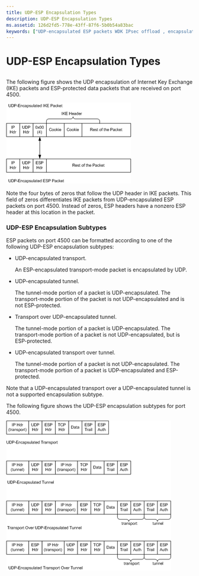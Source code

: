 ```yaml
---
title: UDP-ESP Encapsulation Types
description: UDP-ESP Encapsulation Types
ms.assetid: 126d2fd5-778e-43ff-87f6-5b0b54a83bac
keywords: ["UDP-encapsulated ESP packets WDK IPsec offload , encapsulation types and subtypes", "encapsulation WDK UDP-ESP"]
---
```


# UDP-ESP Encapsulation Types


## <a href="" id="ddk-udp-esp-encapsulation-types-ng"></a>


The following figure shows the UDP encapsulation of Internet Key Exchange (IKE) packets and ESP-protected data packets that are received on port 4500.

![diagram illustrating the basic udp-esp encapsulation for port 4500](images/4500-encap-types.png)

Note the four bytes of zeros that follow the UDP header in IKE packets. This field of zeros differentiates IKE packets from UDP-encapsulated ESP packets on port 4500. Instead of zeros, ESP headers have a nonzero ESP header at this location in the packet.

### UDP-ESP Encapsulation Subtypes

ESP packets on port 4500 can be formatted according to one of the following UDP-ESP encapsulation subtypes:

-   UDP-encapsulated transport.

    An ESP-encapsulated transport-mode packet is encapsulated by UDP.

-   UDP-encapsulated tunnel.

    The tunnel-mode portion of a packet is UDP-encapsulated. The transport-mode portion of the packet is not UDP-encapsulated and is not ESP-protected.

-   Transport over UDP-encapsulated tunnel.

    The tunnel-mode portion of a packet is UDP-encapsulated. The transport-mode portion of a packet is not UDP-encapsulated, but is ESP-protected.

-   UDP-encapsulated transport over tunnel.

    The tunnel-mode portion of a packet is not UDP-encapsulated. The transport-mode portion of a packet is UDP-encapsulated and ESP-protected.

Note that a UDP-encapsulated transport over a UDP-encapsulated tunnel is not a supported encapsulation subtype.

The following figure shows the UDP-ESP encapsulation subtypes for port 4500.

![diagram illustrating the udp-esp encapsulation subtypes for port 4500](images/4500-encap-subtypes.png)

 

 





